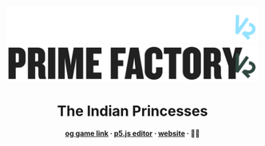 ![Logo](./logo.png#gh-dark-mode-only)
![Logo](./logo2.png#gh-light-mode-only)
<div align="center">
<h1>The Indian Princesses</h1>
<h4><a href = 'https://scratch.mit.edu/projects/824390796/'>og game link</a> · <a href = 'https://editor.p5js.org/devonFL/sketches/P8IcMEL9Y'>p5.js editor</a> · <a href = 'https://notpaavan.github.io/primefactoryV2/'>website</a> · 🤫🧏</h4>

